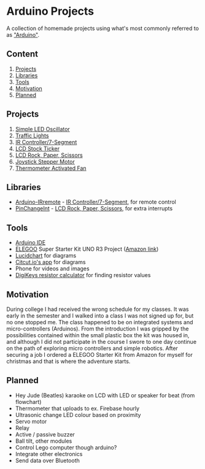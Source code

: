 # Arduino Projects
 
A collection of homemade projects using what's most commonly referred to as ["Arduino"](https://www.arduino.cc/en/guide/introduction).

## Content

1. [Projects](#project)
1. [Libraries](#libraries)
1. [Tools](#tools)
1. [Motivation](#motivation)
1. [Planned](#planned)

## Projects

1. [Simple LED Oscillator](./projects/simple-led-oscillator/simple-led-oscillator.md)
1. [Traffic Lights](./projects/traffic-lights/traffic-lights.md)
1. [IR Controller/7-Segment](./projects/ir-controller-seven-segment/ir-controller-seven-segment.md)
1. [LCD Stock Ticker](./projects/stock-ticker/stock-ticker.md)
1. [LCD Rock, Paper, Scissors](./projects/rock-paper-scissors/rock-paper-scissors.md)
1. [Joystick Stepper Motor](./projects/joystick-stepper-motor/joystick-stepper-motor.md)
1. [Thermometer Activated Fan](./projects/thermometer-activated-fan/thermometer-activated-fan.md)

## Libraries

- [Arduino-IRremote](https://github.com/z3t0/Arduino-IRremote) - [IR Controller/7-Segment](./projects/ir-controller-seven-segment/ir-controller-seven-segment.md), for remote control
- [PinChangeInt](https://github.com/GreyGnome/PinChangeInt) - [LCD Rock, Paper, Scissors](./projects/rock-paper-scissors/rock-paper-scissors.md), for extra interrupts

## Tools

- [Arduino IDE](https://www.arduino.cc/en/Main/Software)
- [ELEGOO](https://www.elegoo.com) Super Starter Kit UNO R3 Project ([Amazon link](https://www.amazon.com/ELEGOO-Project-Tutorial-Controller-Projects/dp/B01D8KOZF4))
- [Lucidchart](https://www.lucidchart.com) for diagrams
- [Citcut.io's app](https://www.circuito.io/app) for diagrams
- Phone for videos and images
- [DigiKeys resistor calculator](https://www.digikey.com/en/resources/conversion-calculators/conversion-calculator-resistor-color-code-4-band) for finding resistor values

## Motivation

During college I had received the wrong schedule for my classes. It was early in the semester and I walked into a class I was not signed up for, but no one stopped me. The class happened to be on 
integrated systems and micro-controllers (Arduinos). From the introduction I was gripped by the possibilities contained within the small plastic box the kit was housed in, and although I did not participate
in the course I swore to one day continue on the path of exploring micro controllers and simple robotics. After securing a job I ordered a ELEGOO Starter Kit from Amazon for myself for christmas and that is where the adventure starts.

## Planned

- Hey Jude (Beatles) karaoke on LCD with LED or speaker for beat (from flowchart)
- Thermometer that uploads to ex. Firebase hourly
- Ultrasonic change LED colour based on proximity
- Servo motor
- Relay
- Active / passive buzzer
- Ball tilt, other modules
- Control Lego computer though arduino?
- Integrate other electronics
- Send data over Bluetooth